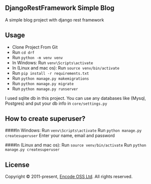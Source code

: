 ## DjangoRestFramework Simple Blog

A simple blog project with django rest framework

## Usage
- Clone Project From Git
- Run ```cd drf```
- Run ```python -m venv venv```
- In Windows: Run ```venv\Scripts\activate```
- In (Linux and mac os): Run ```source venv/bin/activate```
- Run ```pip install -r requirements.txt```
- Run ```python manage.py makemigrations```
- Run ```python manage.py migrate```
- Run ```python manage.py runserver```


I used sqlite db in this project. You can use any databases like (Mysql, Postgres) and put your db info in ```core/settings.py```


## How to create superuser?
####In Windows:
Run ```venv\Scripts\activate```
Run ```python manage.py createsuperuser```
Enter your name, email and password

####In (Linux and mac os):
Run ```source venv/bin/activate```
Run ```python manage.py createsuperuser```


## License
Copyright © 2011-present, [Encode OSS Ltd](https://www.encode.io/). All rights reserved.

